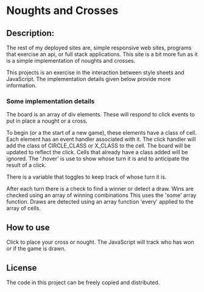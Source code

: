 # Noughts and Crosses

## Description:

The rest of my deployed sites are, simple responsive web sites, programs that exercise an api, or full stack applications. This site is a bit more fun as it is a simple implementation of noughts and crosses.

This projects is an exercise in the interaction between style sheets and JavaScript. The implementation details given below provide more information.

### Some implementation details

The board is an array of div elements. These will respond to click events to put in place a nought or a cross.

To begin (or a the start of a new game), these elements have a class of cell. Each element has an event handler associated with it. The click handler will add the class of CIRCLE_CLASS or X_CLASS to the cell. The board will be updated to reflect the click. Cells that already have a class added will be ignored. The ':hover' is use to show whose turn it is and to anticipate the result of a click.

There is a variable that toggles to keep track of whose turn it is.

After each turn there is a check to find a winner or detect a draw. Wins are checked using an array of winning combinations This uses the 'some' array function. Draws are detected using an array function 'every' applied to the array of cells.

## How to use

Click to place your cross or nought. The JavaScript will track who has won or if the game is drawn.

## License

The code in this project can be freely copied and distributed.
